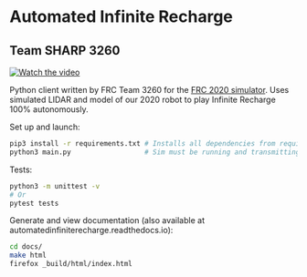 # Automated Infinite Recharge #
## Team SHARP 3260 ##

[![Watch the video](https://img.youtube.com/vi/mh1IuxmVZco/maxresdefault.jpg)](https://youtu.be/mh1IuxmVZco)

Python client written by FRC Team 3260 for the [FRC 2020 simulator](https://github.com/ptkinvent/frcsim2020). Uses
simulated LIDAR and model of our 2020 robot to play Infinite Recharge 100% autonomously.

Set up and launch:
```sh
pip3 install -r requirements.txt # Installs all dependencies from requirements.txt
python3 main.py                  # Sim must be running and transmitting LIDAR points
```

Tests:
```sh
python3 -m unittest -v
# Or
pytest tests
```

Generate and view documentation (also available at automatedinfiniterecharge.readthedocs.io):
```sh
cd docs/
make html
firefox _build/html/index.html
```
